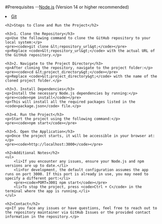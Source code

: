  #Prerequisites
        --<a href="https://nodejs.org/">Node.js</a> (Version 14 or higher recommended)
        <li><a href="https://git-scm.com/">Git</a></li>
    </ul>

    <h2>Steps to Clone and Run the Project</h2>

    <h3>1. Clone the Repository</h3>
    <p>Use the following command to clone the GitHub repository to your local system:</p>
    <pre><code>git clone &lt;repository_url&gt;</code></pre>
    <p>Replace <code>&lt;repository_url&gt;</code> with the actual URL of the GitHub repository.</p>

    <h3>2. Navigate to the Project Directory</h3>
    <p>After cloning the repository, navigate to the project folder:</p>
    <pre><code>cd &lt;project_directory&gt;</code></pre>
    <p>Replace <code>&lt;project_directory&gt;</code> with the name of the cloned project folder.</p>

    <h3>3. Install Dependencies</h3>
    <p>Install the necessary Node.js dependencies by running:</p>
    <pre><code>npm install</code></pre>
    <p>This will install all the required packages listed in the <code>package.json</code> file.</p>

    <h3>4. Run the Project</h3>
    <p>Start the project using the following command:</p>
    <pre><code>npm start</code></pre>

    <h3>5. Open the Application</h3>
    <p>Once the project starts, it will be accessible in your browser at:</p>
    <pre><code>http://localhost:3000</code></pre>

    <h2>Additional Notes</h2>
    <ul>
        <li>If you encounter any issues, ensure your Node.js and npm versions are up to date.</li>
        <li>For development, the default configuration assumes the app runs on port 3000. If this port is already in use, you may need to specify a different port:</li>
        <pre><code>PORT=3001 npm start</code></pre>
        <li>To stop the project, press <code>Ctrl + C</code> in the terminal where the app is running.</li>
    </ul>

    <h2>Contact</h2>
    <p>If you face any issues or have questions, feel free to reach out to the repository maintainer via GitHub Issues or the provided contact information in the repository.</p>
